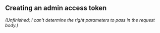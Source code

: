 ## Creating an admin access token

*(Unfinished; I can't determine the right parameters to pass in the request body.)*
